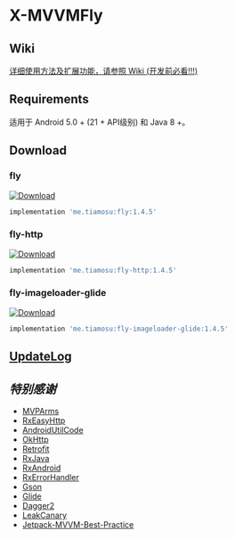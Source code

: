 # X-MVVMFly

## Wiki

[详细使用方法及扩展功能，请参照 Wiki (开发前必看!!!)](https://github.com/tiamosu/X-MVVMFly/wiki)

## Requirements
适用于 Android 5.0 + (21 + API级别) 和 Java 8 +。

## Download

### fly
[ ![Download](https://api.bintray.com/packages/weixia/maven/mvvm-fly/images/download.svg) ](https://bintray.com/weixia/maven/mvvm-fly/_latestVersion)
```groovy
implementation 'me.tiamosu:fly:1.4.5'
```

### fly-http
[ ![Download](https://api.bintray.com/packages/weixia/maven/mvvm-fly-http/images/download.svg) ](https://bintray.com/weixia/maven/mvvm-fly-http/_latestVersion)
```groovy
implementation 'me.tiamosu:fly-http:1.4.5'
```

### fly-imageloader-glide
[ ![Download](https://api.bintray.com/packages/weixia/maven/mvvm-fly-glide/images/download.svg) ](https://bintray.com/weixia/maven/mvvm-fly-glide/_latestVersion)
```groovy
implementation 'me.tiamosu:fly-imageloader-glide:1.4.5'
```

## [UpdateLog](https://github.com/tiamosu/X-MVVMFly/blob/master/CHANGELOG.md)

## *特别感谢*
* [MVPArms](https://github.com/JessYanCoding/MVPArms)
* [RxEasyHttp](https://github.com/zhou-you/RxEasyHttp)
* [AndroidUtilCode](https://github.com/Blankj/AndroidUtilCode)
* [OkHttp](https://github.com/square/okhttp)
* [Retrofit](https://github.com/square/retrofit)
* [RxJava](https://github.com/ReactiveX/RxJava)
* [RxAndroid](https://github.com/ReactiveX/RxAndroid)
* [RxErrorHandler](https://github.com/JessYanCoding/RxErrorHandler)
* [Gson](https://github.com/google/gson)
* [Glide](https://github.com/bumptech/glide)
* [Dagger2](https://github.com/google/dagger)
* [LeakCanary](https://github.com/square/leakcanary)
* [Jetpack-MVVM-Best-Practice](https://github.com/KunMinX/Jetpack-MVVM-Best-Practice)
